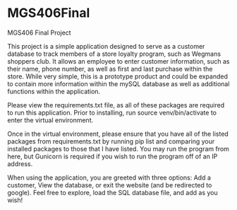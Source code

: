 # MGS406Final
MGS406 Final Project

This project is a simple application designed to serve as a customer database to track members of a store loyalty program, such as Wegmans shoppers club. It allows an employee to enter customer information, such as their name, phone number, as well as first and last purchase within the store. While very simple, this is a prototype product and could be expanded to contain more information within the mySQL database as well as additional functions within the application. 

Please view the requirements.txt file, as all of these packages are required to run this application. Prior to installing, run source venv/bin/activate to enter the virtual environment. 

Once in the virtual environment, please ensure that you have all of the listed packages from requirements.txt by running pip list and comparing your installed packages to those that I have listed. You may run the program from here, but Gunicorn is required if you wish to run the program off of an IP address. 

When using the application, you are greeted with three options: Add a customer, View the database, or exit the website (and be redirected to google). Feel free to explore, load the SQL database file, and add as you wish!
